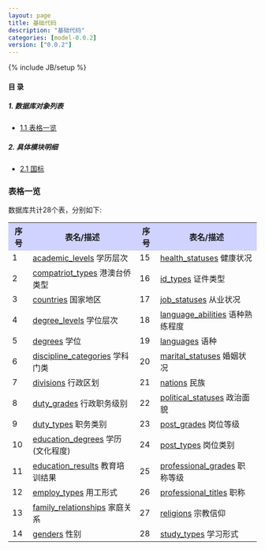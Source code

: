 ```yaml
---
layout: page
title: 基础代码 
description: "基础代码"
categories: [model-0.0.2]
version: ["0.0.2"]
---
```

{% include JB/setup %}

#### 目 录

##### 1. 数据库对象列表
  * [1.1 表格一览](index.html#表格一览)

##### 2. 具体模块明细
* [2.1 国标](gb.html)


### 表格一览
数据库共计28个表，分别如下:

<table class="table table-bordered table-striped table-condensed">
  <tr>
    <th style="background-color:#D0D3FF">序号</th>
    <th style="background-color:#D0D3FF">表名/描述</th>
    <th style="background-color:#D0D3FF">序号</th>
    <th style="background-color:#D0D3FF">表名/描述</th>
  </tr>
  <tr>
    <td>1</td>
    <td><a href="gb.html#表格-academic_levels-学历层次">academic_levels</a> 学历层次</td>
    <td>15</td>
    <td><a href="gb.html#表格-health_statuses-健康状况">health_statuses</a> 健康状况</td>
  </tr>
  <tr>
    <td>2</td>
    <td><a href="gb.html#表格-compatriot_types-港澳台侨类型">compatriot_types</a> 港澳台侨类型</td>
    <td>16</td>
    <td><a href="gb.html#表格-id_types-证件类型">id_types</a> 证件类型</td>
  </tr>
  <tr>
    <td>3</td>
    <td><a href="gb.html#表格-countries-国家地区">countries</a> 国家地区</td>
    <td>17</td>
    <td><a href="gb.html#表格-job_statuses-从业状况">job_statuses</a> 从业状况</td>
  </tr>
  <tr>
    <td>4</td>
    <td><a href="gb.html#表格-degree_levels-学位层次">degree_levels</a> 学位层次</td>
    <td>18</td>
    <td><a href="gb.html#表格-language_abilities-语种熟练程度">language_abilities</a> 语种熟练程度</td>
  </tr>
  <tr>
    <td>5</td>
    <td><a href="gb.html#表格-degrees-学位">degrees</a> 学位</td>
    <td>19</td>
    <td><a href="gb.html#表格-languages-语种">languages</a> 语种</td>
  </tr>
  <tr>
    <td>6</td>
    <td><a href="gb.html#表格-discipline_categories-学科门类">discipline_categories</a> 学科门类</td>
    <td>20</td>
    <td><a href="gb.html#表格-marital_statuses-婚姻状况">marital_statuses</a> 婚姻状况</td>
  </tr>
  <tr>
    <td>7</td>
    <td><a href="gb.html#表格-divisions-行政区划">divisions</a> 行政区划</td>
    <td>21</td>
    <td><a href="gb.html#表格-nations-民族">nations</a> 民族</td>
  </tr>
  <tr>
    <td>8</td>
    <td><a href="gb.html#表格-duty_grades-行政职务级别">duty_grades</a> 行政职务级别</td>
    <td>22</td>
    <td><a href="gb.html#表格-political_statuses-政治面貌">political_statuses</a> 政治面貌</td>
  </tr>
  <tr>
    <td>9</td>
    <td><a href="gb.html#表格-duty_types-职务类别">duty_types</a> 职务类别</td>
    <td>23</td>
    <td><a href="gb.html#表格-post_grades-岗位等级">post_grades</a> 岗位等级</td>
  </tr>
  <tr>
    <td>10</td>
    <td><a href="gb.html#表格-education_degrees-学历(文化程度)">education_degrees</a> 学历(文化程度)</td>
    <td>24</td>
    <td><a href="gb.html#表格-post_types-岗位类别">post_types</a> 岗位类别</td>
  </tr>
  <tr>
    <td>11</td>
    <td><a href="gb.html#表格-education_results-教育培训结果">education_results</a> 教育培训结果</td>
    <td>25</td>
    <td><a href="gb.html#表格-professional_grades-职称等级">professional_grades</a> 职称等级</td>
  </tr>
  <tr>
    <td>12</td>
    <td><a href="gb.html#表格-employ_types-用工形式">employ_types</a> 用工形式</td>
    <td>26</td>
    <td><a href="gb.html#表格-professional_titles-职称">professional_titles</a> 职称</td>
  </tr>
  <tr>
    <td>13</td>
    <td><a href="gb.html#表格-family_relationships-家庭关系">family_relationships</a> 家庭关系</td>
    <td>27</td>
    <td><a href="gb.html#表格-religions-宗教信仰">religions</a> 宗教信仰</td>
  </tr>
  <tr>
    <td>14</td>
    <td><a href="gb.html#表格-genders-性别">genders</a> 性别</td>
    <td>28</td>
    <td><a href="gb.html#表格-study_types-学习形式">study_types</a> 学习形式</td>
  </tr>
</table>

